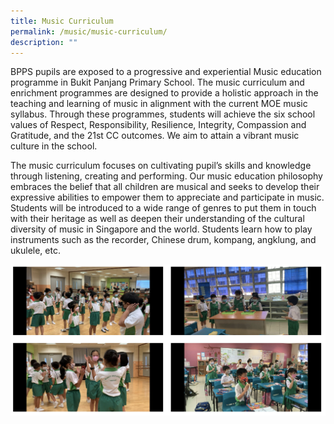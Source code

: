 ```yaml
---
title: Music Curriculum
permalink: /music/music-curriculum/
description: ""
---
```

BPPS pupils are exposed to a progressive and experiential Music education programme in Bukit Panjang Primary School. The music curriculum and enrichment programmes are designed to provide a holistic approach in the teaching and learning of music in alignment with the current MOE music syllabus. Through these programmes, students will achieve the six school values of Respect, Responsibility, Resilience, Integrity, Compassion and Gratitude, and the 21st CC outcomes. We aim to attain a vibrant music culture in the school.

  

The music curriculum focuses on cultivating pupil’s skills and knowledge through listening, creating and performing. Our music education philosophy embraces the belief that all children are musical and seeks to develop their expressive abilities to empower them to appreciate and participate in music. Students will be introduced to a wide range of genres to put them in touch with their heritage as well as deepen their understanding of the cultural diversity of music in Singapore and the world. Students learn how to play instruments such as the recorder, Chinese drum, kompang, angklung, and ukulele, etc.

![](/images/musiccurriculum.png)